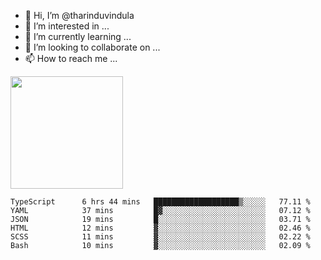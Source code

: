 - 👋 Hi, I’m @tharinduvindula
- 👀 I’m interested in ...
- 🌱 I’m currently learning ...
- 💞️ I’m looking to collaborate on ...
- 📫 How to reach me ...

<!---
tharinduvindula/tharinduvindula is a ✨ special ✨ repository because its `README.md` (this file) appears on your GitHub profile.
You can click the Preview link to take a look at your changes.
--->

<img height="180em" src="https://github-readme-stats.vercel.app/api?username=tharinduvindula&show_icons=true&hide_border=false&&count_private=true&include_all_commits=true" />


<!--START_SECTION:waka-->

```text
TypeScript      6 hrs 44 mins   ███████████████████▒░░░░░   77.11 %
YAML            37 mins         █▓░░░░░░░░░░░░░░░░░░░░░░░   07.12 %
JSON            19 mins         █░░░░░░░░░░░░░░░░░░░░░░░░   03.71 %
HTML            12 mins         ▓░░░░░░░░░░░░░░░░░░░░░░░░   02.46 %
SCSS            11 mins         ▓░░░░░░░░░░░░░░░░░░░░░░░░   02.22 %
Bash            10 mins         ▓░░░░░░░░░░░░░░░░░░░░░░░░   02.09 %
```

<!--END_SECTION:waka-->
